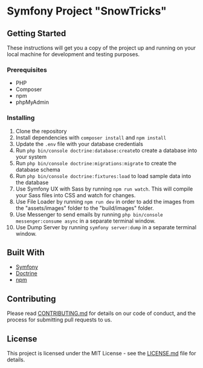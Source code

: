 # Symfony Project "SnowTricks"

## Getting Started

These instructions will get you a copy of the project up and running on your local machine for development and testing purposes.

### Prerequisites

-   PHP
-   Composer
-   npm
-   phpMyAdmin

### Installing

1. Clone the repository
2. Install dependencies with `composer install` and `npm install`
3. Update the `.env` file with your database credentials
4. Run `php bin/console doctrine:database:create`to create a database into your system
5. Run `php bin/console doctrine:migrations:migrate` to create the database schema
6. Run `php bin/console doctrine:fixtures:load` to load sample data into the database
7. Use Symfony UX with Sass by running `npm run watch`. This will compile your Sass files into CSS and watch for changes.
8. Use File Loader by running `npm run dev` in order to add the images from the "assets/images" folder to the "build/images" folder.
9. Use Messenger to send emails by running `php bin/console messenger:consume async` in a separate terminal window.
10. Use Dump Server by running `symfony server:dump` in a separate terminal window.

## Built With

-   [Symfony](https://symfony.com/)
-   [Doctrine](https://www.doctrine-project.org/)
-   [npm](https://www.npmjs.com/)

## Contributing

Please read [CONTRIBUTING.md](CONTRIBUTING.md) for details on our code of conduct, and the process for submitting pull requests to us.

## License

This project is licensed under the MIT License - see the [LICENSE.md](LICENSE.md) file for details.
